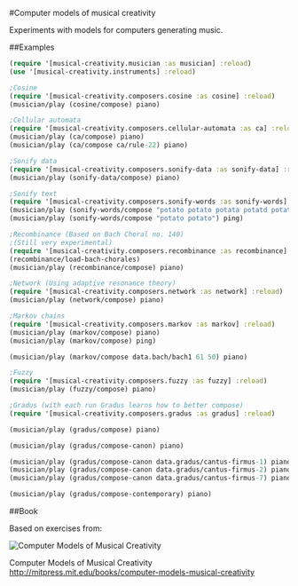 #Computer models of musical creativity

Experiments with models for computers generating music.

##Examples

```clojure
(require '[musical-creativity.musician :as musician] :reload)
(use '[musical-creativity.instruments] :reload)

;Cosine
(require '[musical-creativity.composers.cosine :as cosine] :reload)
(musician/play (cosine/compose) piano)

;Cellular automata
(require '[musical-creativity.composers.cellular-automata :as ca] :reload)
(musician/play (ca/compose) piano)
(musician/play (ca/compose ca/rule-22) piano)

;Sonify data
(require '[musical-creativity.composers.sonify-data :as sonify-data] :reload)
(musician/play (sonify-data/compose) piano)

;Sonify text
(require '[musical-creativity.composers.sonify-words :as sonify-words] :reload)
(musician/play (sonify-words/compose "potato potato potata potatd potate potatk") piano)
(musician/play (sonify-words/compose "potato potato") ping)

;Recombinance (Based on Bach Choral no. 140)
;(Still very experimental)
(require '[musical-creativity.composers.recombinance :as recombinance] :reload)
(recombinance/load-bach-chorales)
(musician/play (recombinance/compose) piano)

;Network (Using adaptive resonance theory)
(require '[musical-creativity.composers.network :as network] :reload)
(musician/play (network/compose) piano)

;Markov chains
(require '[musical-creativity.composers.markov :as markov] :reload)
(musician/play (markov/compose) piano)
(musician/play (markov/compose) ping)

(musician/play (markov/compose data.bach/bach1 61 50) piano)

;Fuzzy
(require '[musical-creativity.composers.fuzzy :as fuzzy] :reload)
(musician/play (fuzzy/compose) piano)

;Gradus (with each run Gradus learns how to better compose)
(require '[musical-creativity.composers.gradus :as gradus] :reload)

(musician/play (gradus/compose) piano)

(musician/play (gradus/compose-canon) piano)

(musician/play (gradus/compose-canon data.gradus/cantus-firmus-1) piano)
(musician/play (gradus/compose-canon data.gradus/cantus-firmus-2) piano)
(musician/play (gradus/compose-canon data.gradus/cantus-firmus-7) piano)

(musician/play (gradus/compose-contemporary) piano)
```

##Book

Based on exercises from:

![Computer Models of Musical Creativity](http://mitpress.mit.edu/covers/9780262033381.jpg)

Computer Models of Musical Creativity http://mitpress.mit.edu/books/computer-models-musical-creativity
